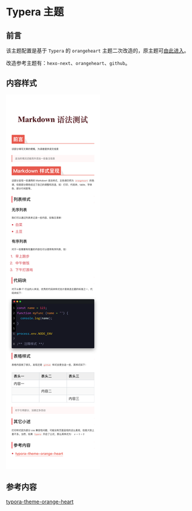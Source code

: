 # Typera 主题

## 前言

该主题配置是基于 `Typera` 的 `orangeheart` 主题二次改造的，原主题可[由此进入](https://theme.typora.io/theme/OrangeHeart/)。

改造参考主题有：`hexo-next`、`orangeheart`、`github`。

## 内容样式

![样式在 assets 文件夹内](./assets/demo.png)

## 参考内容

[typora-theme-orange-heart](https://github.com/evgo2017/typora-theme-orange-heart)
